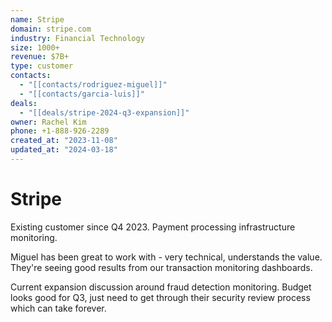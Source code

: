 ```yaml
---
name: Stripe
domain: stripe.com
industry: Financial Technology
size: 1000+
revenue: $7B+
type: customer
contacts:
  - "[[contacts/rodriguez-miguel]]"
  - "[[contacts/garcia-luis]]"
deals:
  - "[[deals/stripe-2024-q3-expansion]]"
owner: Rachel Kim
phone: +1-888-926-2289
created_at: "2023-11-08"
updated_at: "2024-03-18"
---
```


# Stripe

Existing customer since Q4 2023. Payment processing infrastructure monitoring.

Miguel has been great to work with - very technical, understands the value. They're seeing good results from our transaction monitoring dashboards. 

Current expansion discussion around fraud detection monitoring. Budget looks good for Q3, just need to get through their security review process which can take forever.